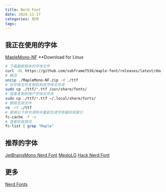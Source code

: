 ```yaml
---
title: Nerd Font
date: 2024-11-17
categories: 软件
tags:
---
```

## 我正在使用的字体
[MapleMono-NF](https://github.com/subframe7536/maple-font)
**Download for Linux
```bash
# 下载最新版本的字体文件
curl -OL https://github.com/subframe7536/maple-font/releases/latest/download/MapleMono-NF.zip
# 解压
unzip ./MapleMono-NF.zip -d ./ttf
# 将字体文件复制到系统字体文件夹
sudo cp ./ttf/*.ttf /usr/share/fonts/
# 或者复制到用户字体文件夹
sudo cp ./ttf/*.ttf ~/.local/share/forts/
# 删除无用文件
rm -rf ./ttf
# 使用以下命令清除并重新生成字体缓存和索引
fc-cache -f -v
# 查看安装情况
fc-list | grep "Maple"
```

## 推荐的字体
[JetBrainsMono Nerd Font](https://github.com/JetBrains/JetBrainsMono)
[MesloLG](https://github.com/andreberg/Meslo-Font)
[Hack Nerd Font](https://github.com/source-foundry/Hack)

## 更多
[Nerd Fonts](https://www.nerdfonts.com/font-downloads)
